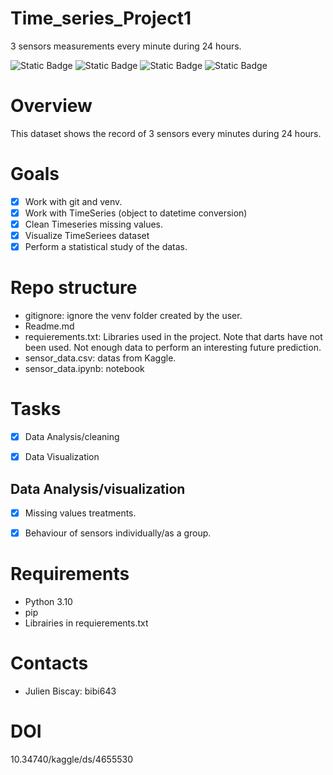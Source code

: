 # Time_series_Project1
3 sensors measurements every minute during 24 hours.

![Static Badge](https://img.shields.io/badge/Time_Series-red) ![Static Badge](https://img.shields.io/badge/Python-green) ![Static Badge](https://img.shields.io/badge/Git-cyan)
![Static Badge](https://img.shields.io/badge/venv-black)

# Overview
This dataset shows the record of 3 sensors every minutes during 24 hours. 


# Goals
- [x] Work with git and venv.
- [x] Work with TimeSeries (object to datetime conversion)
- [x] Clean Timeseries missing values.
- [x] Visualize TimeSeriees dataset
- [x] Perform a statistical study of the datas.

# Repo structure
- gitignore: ignore the venv folder created by the user.
- Readme.md
- requierements.txt: Libraries used in the project. Note that darts have not been used. Not enough data to perform an interesting future prediction.
- sensor_data.csv: datas from Kaggle.
- sensor_data.ipynb: notebook

# Tasks
- [x] Data Analysis/cleaning
- [x] Data Visualization


## Data Analysis/visualization
- [x] Missing values treatments.
- [x] Behaviour of sensors individually/as a group.







 
# Requirements
- Python 3.10
- pip
- Librairies in requierements.txt



# Contacts
- Julien Biscay: bibi643


# DOI
10.34740/kaggle/ds/4655530
